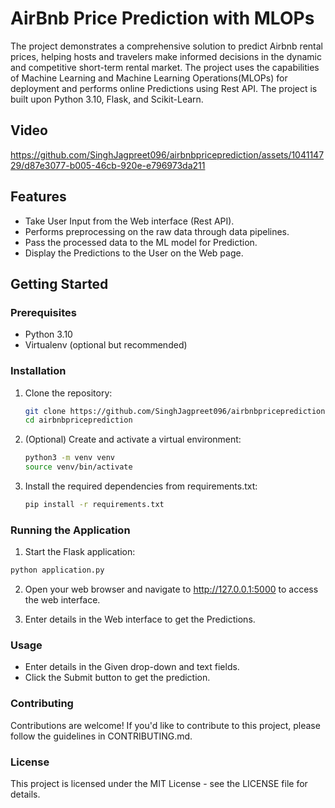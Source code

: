 # AirBnb Price Prediction with MLOPs

The project demonstrates a comprehensive solution to predict Airbnb rental prices, helping hosts and travelers make informed decisions in the dynamic and competitive short-term rental market. The project uses the capabilities of Machine Learning and Machine Learning Operations(MLOPs) for deployment and performs online Predictions using Rest API. The project is built upon Python 3.10, Flask, and Scikit-Learn.

## Video




https://github.com/SinghJagpreet096/airbnbpriceprediction/assets/104114729/d87e3077-b005-46cb-920e-e796973da211





## Features

- Take User Input from the Web interface (Rest API).
- Performs preprocessing on the raw data through data pipelines.
- Pass the processed data to the ML model for Prediction.
- Display the Predictions to the User on the Web page.

## Getting Started

### Prerequisites

- Python 3.10 
- Virtualenv (optional but recommended)

### Installation

1. Clone the repository:

   ```bash
   git clone https://github.com/SinghJagpreet096/airbnbpriceprediction
   cd airbnbpriceprediction
   ```

2. (Optional) Create and activate a virtual environment:

    ```bash
    python3 -m venv venv
    source venv/bin/activate
    ```

3. Install the required dependencies from requirements.txt:

    ```bash
    pip install -r requirements.txt
    ```

### Running the Application

1. Start the Flask application:

```bash
python application.py
```

2. Open your web browser and navigate to http://127.0.0.1:5000 to access the web interface.

3. Enter details in the Web interface to get the Predictions.

### Usage
- Enter details in the Given drop-down and text fields.
- Click the Submit button to get the prediction.

### Contributing
Contributions are welcome! If you'd like to contribute to this project, please follow the guidelines in CONTRIBUTING.md.

### License
This project is licensed under the MIT License - see the LICENSE file for details.




